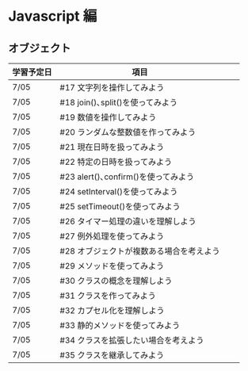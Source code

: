 # Javascript 編

## オブジェクト

| 学習予定日 | 項目                                     |     |     |
| ---------- | ---------------------------------------- | --- | --- |
| 7/05       | #17 文字列を操作してみよう               |     |     |
| 7/05       | #18 join()､split()を使ってみよう         |     |     |
| 7/05       | #19 数値を操作してみよう                 |     |     |
| 7/05       | #20 ランダムな整数値を作ってみよう       |     |     |
| 7/05       | #21 現在日時を扱ってみよう               |     |     |
| 7/05       | #22 特定の日時を扱ってみよう             |     |     |
| 7/05       | #23 alert()､confirm()を使ってみよう      |     |     |
| 7/05       | #24 setInterval()を使ってみよう          |     |     |
| 7/05       | #25 setTimeout()を使ってみよう           |     |     |
| 7/05       | #26 タイマー処理の違いを理解しよう       |     |     |
| 7/05       | #27 例外処理を使ってみよう               |     |     |
| 7/05       | #28 オブジェクトが複数ある場合を考えよう |     |     |
| 7/05       | #29 メソッドを使ってみよう               |     |     |
| 7/05       | #30 クラスの概念を理解しよう             |     |     |
| 7/05       | #31 クラスを作ってみよう                 |     |     |
| 7/05       | #32 カプセル化を理解しよう               |     |     |
| 7/05       | #33 静的メソッドを使ってみよう           |     |     |
| 7/05       | #34 クラスを拡張したい場合を考えよう     |     |     |
| 7/05       | #35 クラスを継承してみよう               |     |     |

#